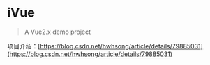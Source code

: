 # iVue

> A Vue2.x demo project

项目介绍：[https://blog.csdn.net/hwhsong/article/details/79885031](https://blog.csdn.net/hwhsong/article/details/79885031)
